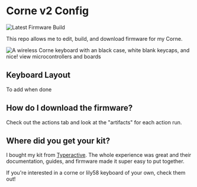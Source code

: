 # Corne v2 Config

![Latest Firmware Build](https://github.com/jakmaz/corne-zmk/actions/workflows/build.yml/badge.svg)

This repo allows me to edit, build, and download firmware for my Corne.

![A wireless Corne keyboard with an black case, white blank keycaps, and nice! view microcontrollers and boards](./docs/assets/picture.jpg)

## Keyboard Layout

To add when done

## How do I download the firmware?

Check out the actions tab and look at the "artifacts" for each action run.

## Where did you get your kit?

I bought my kit from [Typeractive](https://typeractive.xyz). The whole experience was great and their documentation, guides, and firmware made it super easy to put together.

If you're interested in a corne or lily58 keyboard of your own, check them out!
